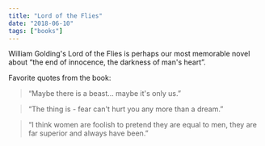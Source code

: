 ```yaml
---
title: "Lord of the Flies"
date: "2018-06-10"
tags: ["books"]
---
```


William Golding's Lord of the Flies is perhaps our most memorable novel about “the end of innocence, the darkness of man's heart”.

Favorite quotes from the book:

> “Maybe there is a beast… maybe it's only us.”

> “The thing is - fear can't hurt you any more than a dream.”

> “I think women are foolish to pretend they are equal to men, they are far superior and always have been.”

